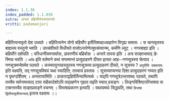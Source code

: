 ```yaml
---
index: 1.1.36
index_padded: 1.1.036
sutra: अन्तरं बहिर्योगोपसंव्यानयोः
vritti: padamanjari

---
```

बहिरित्यनावृतो देश उच्यते । बहिरित्यनेन योगो बहिर्योग इतीतिशब्दाध्याहारेण विगृह्य समासः । स चानावृतस्य बाह्यस्य वस्तुनो भवति । उपसंवीयते विधीयते वासोऽन्तरेणेत्युपसंव्यानम्, कर्मणि ल्युट् । नगरबाह्या इति । बहिर्योगं दर्शयति । परिधानीयमन्तर्वासः, प्रावरणीयं बहिर्वासः । अन्तरे तापस इति । अत्र सञ्ज्ञाभावाद् ङेः स्मिन्न भवति । `जसि` इति वर्तमाने कथं सप्तमान्तं प्रत्युदाहरणे दीयत इत्यत आह--गणसूत्रस्य चेत्याद । गणसूत्रमप्येवमेव पठ्यते । कस्मात्पुनरप्रस्तुतस्य गणसूत्रस्य प्रत्युदाहरणं दीयते, न सूत्रस्य ? `अपुरीति वक्तव्यम्` इति वक्ष्यति, तद् गणसूत्रविषयं यथा स्यादिति; तस्यायं प्रस्तावः । सूत्रस्याप्यनया दिशा प्रत्युदाहरणं गम्यत इति न पृथग्दर्शितम् । अन्तरायामिति । प्राकाराद्वहिर्वर्तिन्यामित्यर्थः । यद्यपि गणसूत्रेऽन्तरशब्दः पठ्यते, तथापि तस्यैव सर्वनामत्वात् टापा सहैकादेशोऽपि तद्ग्रहणेन गृह्यत तइति स्यात् प्रसङ्गः । लिङ्गविशिष्टपरिभाषया वा टाबन्तस्यैव सञ्ज्ञाप्रसङ्गे वचनम् । विभाषाप्रकरण इत्यादि । यथायमर्थः सिद्ध्यति, तथा `विभाषा द्वितीयातृतीयाभ्याम्` इत्यत्र वक्ष्यामः ।।
